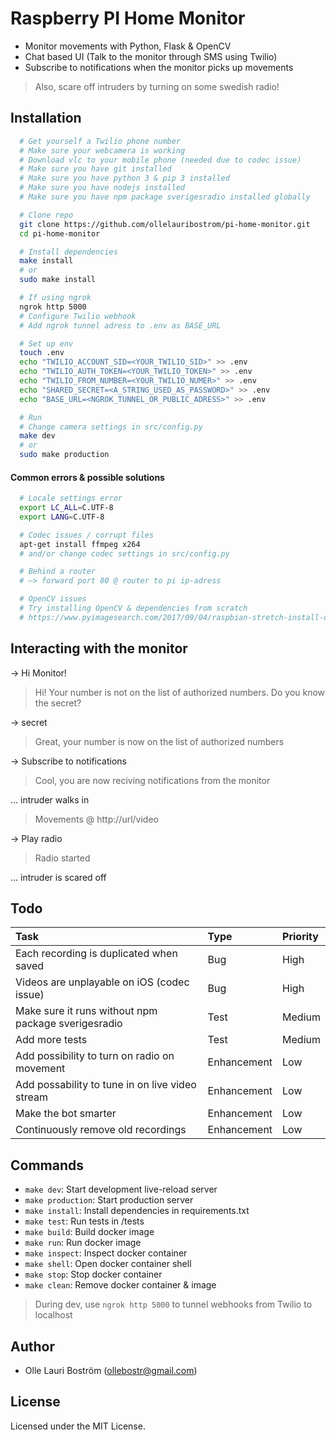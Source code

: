 # Raspberry PI Home Monitor
- Monitor movements with Python, Flask & OpenCV
- Chat based UI (Talk to the monitor through SMS using Twilio)
- Subscribe to notifications when the monitor picks up movements

> Also, scare off intruders by turning on some swedish radio!


Installation
------------
```bash
  # Get yourself a Twilio phone number
  # Make sure your webcamera is working
  # Download vlc to your mobile phone (needed due to codec issue)
  # Make sure you have git installed
  # Make sure you have python 3 & pip 3 installed
  # Make sure you have nodejs installed
  # Make sure you have npm package sverigesradio installed globally

  # Clone repo
  git clone https://github.com/ollelauribostrom/pi-home-monitor.git
  cd pi-home-monitor

  # Install dependencies
  make install
  # or
  sudo make install

  # If using ngrok
  ngrok http 5000
  # Configure Twilio webhook
  # Add ngrok tunnel adress to .env as BASE_URL

  # Set up env
  touch .env
  echo "TWILIO_ACCOUNT_SID=<YOUR_TWILIO_SID>" >> .env
  echo "TWILIO_AUTH_TOKEN=<YOUR_TWILIO_TOKEN>" >> .env
  echo "TWILIO_FROM_NUMBER=<YOUR_TWILIO_NUMER>" >> .env
  echo "SHARED_SECRET=<A_STRING_USED_AS_PASSWORD>" >> .env
  echo "BASE_URL=<NGROK_TUNNEL_OR_PUBLIC_ADRESS>" >> .env

  # Run
  # Change camera settings in src/config.py
  make dev 
  # or
  sudo make production 
```

#### Common errors & possible solutions
```bash
  # Locale settings error
  export LC_ALL=C.UTF-8
  export LANG=C.UTF-8

  # Codec issues / corrupt files
  apt-get install ffmpeg x264
  # and/or change codec settings in src/config.py

  # Behind a router
  # —> forward port 80 @ router to pi ip-adress

  # OpenCV issues
  # Try installing OpenCV & dependencies from scratch
  # https://www.pyimagesearch.com/2017/09/04/raspbian-stretch-install-opencv-3-python-on-your-raspberry-pi/
```

Interacting with the monitor
------------------------
-> Hi Monitor!   
> Hi! Your number is not on the list of authorized numbers. Do you know the secret?

-> secret   
> Great, your number is now on the list of authorized numbers

-> Subscribe to notifications
> Cool, you are now reciving notifications from the monitor

... intruder walks in
> Movements @ http://url/video

-> Play radio
> Radio started

... intruder is scared off



Todo
---------
| Task                                                | Type        | Priority |
|:----------------------------------------------------|:------------|:---------|
| Each recording is duplicated when saved             | Bug         | High     |
| Videos are unplayable on iOS (codec issue)          | Bug         | High     |
| Make sure it runs without npm package sverigesradio | Test        | Medium   |
| Add more tests                                      | Test        | Medium   |
| Add possibility to turn on radio on movement        | Enhancement | Low      |
| Add possability to tune in on live video stream     | Enhancement | Low      |
| Make the bot smarter                                | Enhancement | Low      |
| Continuously remove old recordings                  | Enhancement | Low      |


Commands
--------
- `make dev`: Start development live-reload server
- `make production`: Start production server
- `make install`: Install dependencies in requirements.txt
- `make test`: Run tests in /tests
- `make build`: Build docker image
- `make run`: Run docker image
- `make inspect`: Inspect docker container
- `make shell`: Open docker container shell
- `make stop`: Stop docker container
- `make clean`: Remove docker container & image

> During dev, use `ngrok http 5000` to tunnel webhooks from Twilio to localhost


Author
------
* Olle Lauri Boström (ollebostr@gmail.com)


License
-------
Licensed under the MIT License.
